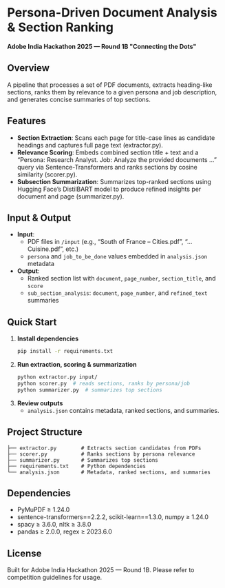 # Persona-Driven Document Analysis & Section Ranking  
**Adobe India Hackathon 2025 — Round 1B "Connecting the Dots"**

## Overview  
A pipeline that processes a set of PDF documents, extracts heading-like sections, ranks them by relevance to a given persona and job description, and generates concise summaries of top sections.

## Features  
- **Section Extraction**: Scans each page for title-case lines as candidate headings and captures full page text (extractor.py).  
- **Relevance Scoring**: Embeds combined section title + text and a “Persona: Research Analyst. Job: Analyze the provided documents …” query via Sentence-Transformers and ranks sections by cosine similarity (scorer.py).  
- **Subsection Summarization**: Summarizes top-ranked sections using Hugging Face’s DistilBART model to produce refined insights per document and page (summarizer.py).

## Input & Output  
- **Input**:  
  - PDF files in `/input` (e.g., “South of France – Cities.pdf”, “…Cuisine.pdf”, etc.)  
  - `persona` and `job_to_be_done` values embedded in `analysis.json` metadata  
- **Output**:  
  - Ranked section list with `document`, `page_number`, `section_title`, and `score`  
  - `sub_section_analysis`: `document`, `page_number`, and `refined_text` summaries  

## Quick Start  
1. **Install dependencies**  
   ```bash
   pip install -r requirements.txt
   ```
2. **Run extraction, scoring & summarization**  
   ```bash
   python extractor.py input/  
   python scorer.py  # reads sections, ranks by persona/job  
   python summarizer.py  # summarizes top sections  
   ```
3. **Review outputs**  
   - `analysis.json` contains metadata, ranked sections, and summaries.  

## Project Structure  
```
├── extractor.py        # Extracts section candidates from PDFs  
├── scorer.py           # Ranks sections by persona relevance  
├── summarizer.py       # Summarizes top sections  
├── requirements.txt    # Python dependencies  
└── analysis.json       # Metadata, ranked sections, and summaries  
```

## Dependencies  
- PyMuPDF ≥ 1.24.0  
- sentence-transformers==2.2.2, scikit-learn==1.3.0, numpy ≥ 1.24.0  
- spacy ≥ 3.6.0, nltk ≥ 3.8.0  
- pandas ≥ 2.0.0, regex ≥ 2023.6.0  

## License  
Built for Adobe India Hackathon 2025 — Round 1B. Please refer to competition guidelines for usage.
